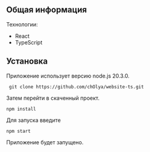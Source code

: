 ## Общая информация 

Технологии: 
* React
* TypeScript 

## Установка

Приложение использует версию node.js 20.3.0.
```
 git clone https://github.com/chOlya/website-ts.git
```
Затем перейти в скаченный проект.
```
npm install
```
Для запуска введите 
```
npm start
```
Приложение будет запущено.
